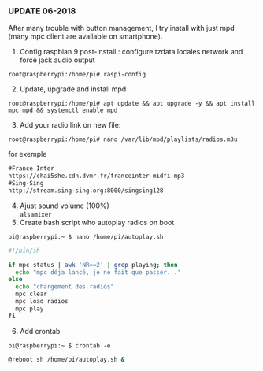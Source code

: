 ### UPDATE 06-2018
After many trouble with button management, I try install with just mpd (many mpc client are available on smartphone).

1. Config raspbian 9 post-install : configure tzdata locales network and force jack audio output
```console
root@raspberrypi:/home/pi# raspi-config
```
2. Update, upgrade and install mpd
```console
root@raspberrypi:/home/pi# apt update && apt upgrade -y && apt install mpc mpd && systemctl enable mpd
```
3. Add your radio link on new file:
```console
root@raspberrypi:/home/pi# nano /var/lib/mpd/playlists/radios.m3u
```
for exemple
```txt
#France Inter
https://chai5she.cdn.dvmr.fr/franceinter-midfi.mp3
#Sing-Sing
http://stream.sing-sing.org:8000/singsing128
```
4. Ajust sound volume (100%)<br/>
`alsamixer`
5. Create bash script who autoplay radios on boot
```console
pi@raspberrypi:~ $ nano /home/pi/autoplay.sh
```
```bash
#!/bin/sh

if mpc status | awk 'NR==2' | grep playing; then
  echo "mpc déja lancé, je ne fait que passer..."
else
  echo "chargement des radios"
  mpc clear
  mpc load radios
  mpc play
fi
```
6. Add crontab
```console
pi@raspberrypi:~ $ crontab -e
```
```bash
@reboot sh /home/pi/autoplay.sh &
```
